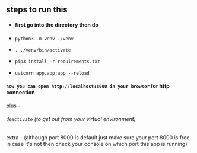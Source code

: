 ## steps to run this

- #### first go into the directory then do

- `python3 -m venv ./venv`
- `. ./venv/bin/activate`
- `pip3 install -r requirements.txt`
- `uvicorn app.app:app --reload`

#### `now you can open http://localhost:8000 in your browser` for http connection

plus -

###### `deactivate` (to get out from your virtual environment)

extra -
(although port 8000 is default just make sure your port 8000 is free, in case it's not then check your console on which port this app is running)
